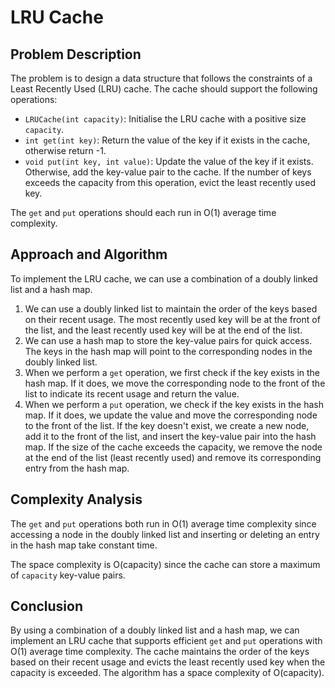 # LRU Cache

## Problem Description

The problem is to design a data structure that follows the constraints of a Least Recently Used (LRU) cache. The cache should support the following operations:

- `LRUCache(int capacity)`: Initialise the LRU cache with a positive size `capacity`.
- `int get(int key)`: Return the value of the key if it exists in the cache, otherwise return -1.
- `void put(int key, int value)`: Update the value of the key if it exists. Otherwise, add the key-value pair to the cache. If the number of keys exceeds the capacity from this operation, evict the least recently used key.

The `get` and `put` operations should each run in O(1) average time complexity.

## Approach and Algorithm

To implement the LRU cache, we can use a combination of a doubly linked list and a hash map.

1. We can use a doubly linked list to maintain the order of the keys based on their recent usage. The most recently used key will be at the front of the list, and the least recently used key will be at the end of the list.
2. We can use a hash map to store the key-value pairs for quick access. The keys in the hash map will point to the corresponding nodes in the doubly linked list.
3. When we perform a `get` operation, we first check if the key exists in the hash map. If it does, we move the corresponding node to the front of the list to indicate its recent usage and return the value.
4. When we perform a `put` operation, we check if the key exists in the hash map. If it does, we update the value and move the corresponding node to the front of the list. If the key doesn't exist, we create a new node, add it to the front of the list, and insert the key-value pair into the hash map. If the size of the cache exceeds the capacity, we remove the node at the end of the list (least recently used) and remove its corresponding entry from the hash map.

## Complexity Analysis

The `get` and `put` operations both run in O(1) average time complexity since accessing a node in the doubly linked list and inserting or deleting an entry in the hash map take constant time.

The space complexity is O(capacity) since the cache can store a maximum of `capacity` key-value pairs.

## Conclusion

By using a combination of a doubly linked list and a hash map, we can implement an LRU cache that supports efficient `get` and `put` operations with O(1) average time complexity. The cache maintains the order of the keys based on their recent usage and evicts the least recently used key when the capacity is exceeded. The algorithm has a space complexity of O(capacity).
